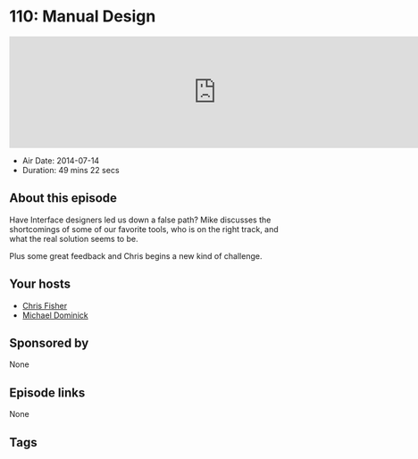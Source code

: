 # 110: Manual Design

<iframe src="https://player.fireside.fm/v2/MLf2ZzhC+QACMw3TF?theme=dark" width="740" height="200" frameborder="0" scrolling="no"></iframe>

* Air Date: 2014-07-14
* Duration: 49 mins 22 secs

## About this episode

Have Interface designers led us down a false path? Mike discusses the shortcomings of some of our favorite tools, who is on the right track, and what the real solution seems to be.

Plus some great feedback and Chris begins a new kind of challenge.

## Your hosts
* [Chris Fisher](https://coder.show/hosts/chrislas)
* [Michael Dominick](https://coder.show/hosts/michael)

## Sponsored by

None



## Episode links

None



## Tags

